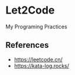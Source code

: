 # Let2Code


My Programing Practices


## References

- https://leetcode.cn/
- https://kata-log.rocks/

